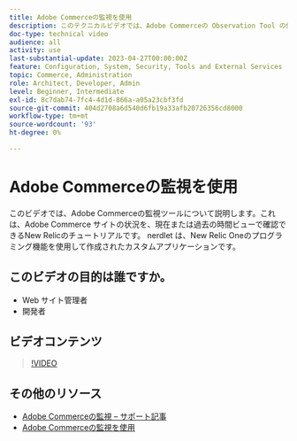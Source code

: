 ```yaml
---
title: Adobe Commerceの監視を使用
description: このテクニカルビデオでは、Adobe Commerceの Observation Tool の使用方法を説明します。
doc-type: technical video
audience: all
activity: use
last-substantial-update: 2023-04-27T00:00:00Z
feature: Configuration, System, Security, Tools and External Services
topic: Commerce, Administration
role: Architect, Developer, Admin
level: Beginner, Intermediate
exl-id: 8c7dab74-7fc4-4d1d-866a-a05a23cbf3fd
source-git-commit: 404d2708a6d540d6fb19a33afb20726356cd8000
workflow-type: tm+mt
source-wordcount: '93'
ht-degree: 0%

---
```


# Adobe Commerceの監視を使用

このビデオでは、Adobe Commerceの監視ツールについて説明します。これは、Adobe Commerce サイトの状況を、現在または過去の時間ビューで確認できるNew Relicのチュートリアルです。 nerdlet は、New Relic Oneのプログラミング機能を使用して作成されたカスタムアプリケーションです。

## このビデオの目的は誰ですか。

- Web サイト管理者
- 開発者

## ビデオコンテンツ

>[!VIDEO](https://video.tv.adobe.com/v/3410749?quality=12&learn=on&captions=jpn)

## その他のリソース

- [Adobe Commerceの監視 – サポート記事 ](https://experienceleague.adobe.com/docs/commerce-knowledge-base/kb/support-tools/observation/observation-adobe-commerce-overview.html?lang=ja&)
- [Adobe Commerceの監視を使用 ](https://experienceleague.adobe.com/docs/commerce-operations/tools/observation-for-adobe-commerce/intro.html?lang=ja)
